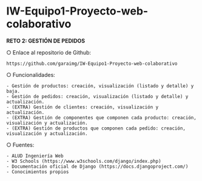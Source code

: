 # IW-Equipo1-Proyecto-web-colaborativo

**RETO 2: GESTIÓN DE PEDIDOS**

○ Enlace al repositorio de Github:

    https://github.com/garaimg/IW-Equipo1-Proyecto-web-colaborativo

○ Funcionalidades:

    - Gestión de productos: creación, visualización (listado y detalle) y baja.
    - Gestión de pedidos: creación, visualización (listado y detalle) y actualización.
    - (EXTRA) Gestión de clientes: creación, visualización y actualización. 
    - (EXTRA) Gestión de componentes que componen cada producto: creación, visualización y actualización.
    - (EXTRA) Gestión de productos que componen cada pedido: creación, visualización y actualización.

○ Fuentes:

    - ALUD Ingeniería Web
    - W3 Schools (https://www.w3schools.com/django/index.php)
    - Documentación oficial de Django (https://docs.djangoproject.com/)
    - Conocimientos propios